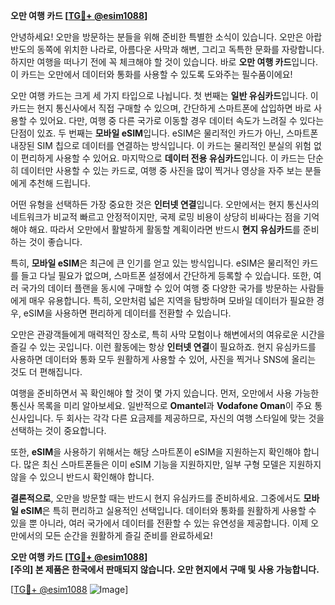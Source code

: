 **오만 여행 카드 [[TG💪+ @esim1088](https://t.me/s/esim1088)]**

안녕하세요! 오만을 방문하는 분들을 위해 준비한 특별한 소식이 있습니다. 오만은 아랍반도의 동쪽에 위치한 나라로, 아름다운 사막과 해변, 그리고 독특한 문화를 자랑합니다. 하지만 여행을 떠나기 전에 꼭 체크해야 할 것이 있습니다. 바로 **오만 여행 카드**입니다. 이 카드는 오만에서 데이터와 통화를 사용할 수 있도록 도와주는 필수품이에요!

오만 여행 카드는 크게 세 가지 타입으로 나뉩니다. 첫 번째는 **일반 유심카드**입니다. 이 카드는 현지 통신사에서 직접 구매할 수 있으며, 간단하게 스마트폰에 삽입하면 바로 사용할 수 있어요. 다만, 여행 중 다른 국가로 이동할 경우 데이터 속도가 느려질 수 있다는 단점이 있죠. 두 번째는 **모바일 eSIM**입니다. eSIM은 물리적인 카드가 아닌, 스마트폰 내장된 SIM 칩으로 데이터를 연결하는 방식입니다. 이 카드는 물리적인 분실의 위험 없이 편리하게 사용할 수 있어요. 마지막으로 **데이터 전용 유심카드**입니다. 이 카드는 단순히 데이터만 사용할 수 있는 카드로, 여행 중 사진을 많이 찍거나 영상을 자주 보는 분들에게 추천해 드립니다.

어떤 유형을 선택하든 가장 중요한 것은 **인터넷 연결**입니다. 오만에서는 현지 통신사의 네트워크가 비교적 빠르고 안정적이지만, 국제 로밍 비용이 상당히 비싸다는 점을 기억해야 해요. 따라서 오만에서 활발하게 활동할 계획이라면 반드시 **현지 유심카드**를 준비하는 것이 좋습니다.

특히, **모바일 eSIM**은 최근에 큰 인기를 얻고 있는 방식입니다. eSIM은 물리적인 카드를 들고 다닐 필요가 없으며, 스마트폰 설정에서 간단하게 등록할 수 있습니다. 또한, 여러 국가의 데이터 플랜을 동시에 구매할 수 있어 여행 중 다양한 국가를 방문하는 사람들에게 매우 유용합니다. 특히, 오만처럼 넓은 지역을 탐방하며 모바일 데이터가 필요한 경우, eSIM을 사용하면 편리하게 데이터를 전환할 수 있습니다.

오만은 관광객들에게 매력적인 장소로, 특히 사막 모험이나 해변에서의 여유로운 시간을 즐길 수 있는 곳입니다. 이런 활동에는 항상 **인터넷 연결**이 필요하죠. 현지 유심카드를 사용하면 데이터와 통화 모두 원활하게 사용할 수 있어, 사진을 찍거나 SNS에 올리는 것도 더 편해집니다.

여행을 준비하면서 꼭 확인해야 할 것이 몇 가지 있습니다. 먼저, 오만에서 사용 가능한 통신사 목록을 미리 알아보세요. 일반적으로 **Omantel**과 **Vodafone Oman**이 주요 통신사입니다. 두 회사는 각각 다른 요금제를 제공하므로, 자신의 여행 스타일에 맞는 것을 선택하는 것이 중요합니다.

또한, **eSIM**을 사용하기 위해서는 해당 스마트폰이 eSIM을 지원하는지 확인해야 합니다. 많은 최신 스마트폰들은 이미 eSIM 기능을 지원하지만, 일부 구형 모델은 지원하지 않을 수 있으니 반드시 확인해야 합니다.

**결론적으로**, 오만을 방문할 때는 반드시 현지 유심카드를 준비하세요. 그중에서도 **모바일 eSIM**은 특히 편리하고 실용적인 선택입니다. 데이터와 통화를 원활하게 사용할 수 있을 뿐 아니라, 여러 국가에서 데이터를 전환할 수 있는 유연성을 제공합니다. 이제 오만에서의 모든 순간을 원활하게 즐길 준비를 완료하세요!

**오만 여행 카드 [[TG💪+ @esim1088](https://t.me/s/esim1088)]**  
**[주의] 본 제품은 한국에서 판매되지 않습니다. 오만 현지에서 구매 및 사용 가능합니다.**

[[TG💪+ @esim1088](https://t.me/s/esim1088) ![Image](https://i.postimg.cc/Y0z9fWf4/image.png)]